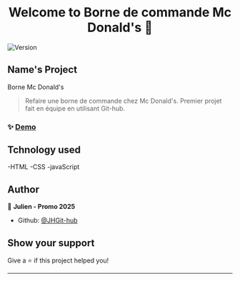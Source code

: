 <h1 align="center">Welcome to Borne de commande Mc Donald's 👋</h1>
<p>
  <img alt="Version" src="https://img.shields.io/badge/version-1.0-blue.svg?cacheSeconds=2592000" />
</p>

## Name's Project
Borne Mc Donald's
> Refaire une borne de commande chez Mc Donald's. Premier projet fait en équipe en utilisant Git-hub.

### ✨ [Demo](https://github.com/JHGit-hub/projet-team-Mcdo-/actions/runs/14172745112/job/39700151412*)

## Tchnology used
-HTML
-CSS
-javaScript

## Author

👤 **Julien - Promo 2025**

* Github: [@JHGit-hub](https://github.com/JHGit-hub)

## Show your support

Give a ⭐️ if this project helped you!

***